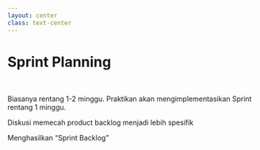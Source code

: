 ```yaml
---
layout: center
class: text-center
---
```


# Sprint Planning

 <br>

Biasanya rentang 1-2 minggu. Praktikan akan mengimplementasikan Sprint rentang 1 minggu.

Diskusi memecah product backlog menjadi lebih spesifik

Menghasilkan “<span class="text-yellow">Sprint Backlog</span>”


